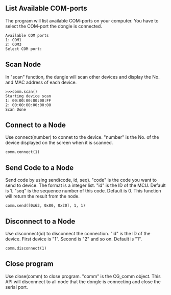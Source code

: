 List Available COM-ports
-
The program will list available COM-ports on your computer. You have to select the COM-port the dongle is connected.
	
	Available COM ports
    1: COM1
	2: COM3
    Select COM port: 
	
Scan Node
-
In "scan" function, the dungle will scan other devices and display the No. and MAC address of each device.

    >>>comm.scan()
    Starting device scan
    1: 00:00:00:00:00:FF
    2: 00:00:00:00:00:00   
    Scan Done

Connect to a Node
-
Use connect(number) to connet to the device. "number" is the No. of the device displayed on the screen when it is scanned.

    comm.connect(1)

Send Code to a Node
-
Send code by using send(code, id, seq). "code" is the code you want to send to device. The format is a integer list. "id" is the ID of the MCU. Default is 1. "seq" is the sequence number of this code. Default is 0. This function will return the result from the node.

    comm.send([0x63, 0x80, 0x20], 1, 1)

Disconnect to a Node
-  
Use disconnect(id) to disconnect the connection. "id" is the ID of the device. First device is "1". Second is "2" and so on. Default is "1".

    comm.disconnect(1)
	
Close program
-
Use close(comm) to close program. "comm" is the CG_comm object. This API will disconnect to all node that the dongle is connecting and close the serial port.